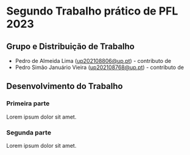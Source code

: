 # Segundo Trabalho prático de PFL 2023

## Grupo e Distribuição de Trabalho

- Pedro de Almeida Lima (up202108806@up.pt) - contributo de 
- Pedro Simão Januário Vieira (up202108768@up.pt) - contributo de

## Desenvolvimento do Trabalho

### Primeira parte

Lorem ipsum dolor sit amet.

### Segunda parte

Lorem ipsum dolor sit amet.
